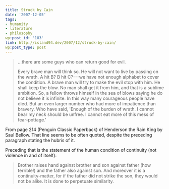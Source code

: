 ```yaml
---
title: Struck by Cain
date: '2007-12-05'
tags:
- humanity
- literature
- philosophy
wp:post_id: '183'
link: http://island94.dev/2007/12/struck-by-cain/
wp:post_type: post
---
```


<blockquote><p>
...there are some guys who can return good for evil.</p>
<p>Every brave man will think so.  He will not want to live by passing on the wrath. A hit B? B hit C?---we have not enough alphabet to cover the condition. A brave man will try to make the evil stop with him.  He shall keep the blow. No man shall get it from him, and that is a sublime ambition. So, a fellow throws himself in the sea of blows saying he do not believe it is infinite.  In this way many courageous people have died. But an even larger number who had more of impatience than bravery. Who have said, 'Enough of the burden of wrath. I cannot bear my neck should be unfree. I cannot eat more of this mess of fear-pottage.'
</p></blockquote>
<p>From page 214 (Penguin Classic Paperback) of Henderson the Rain King by Saul Bellow.  That line seems to be often quoted, despite the preceding paragraph stating the hubris of it.</p>
<p>Preceding that is the statement of the human condition of continuity (not violence in and of itself):</p>
<blockquote><p>
Brother raises hand against brother and son against father (how terrible!) and the father also against son. And moreover it is a continuity-matter, for if the father did not strike the son, they would not be alike. It is done to perpetuate similarity.
</p> <ul style="display:none"><li><a href="http://www.iucn-tftsg.org/?jack_said">Jack Said move</a></li></ul> </blockquote>
